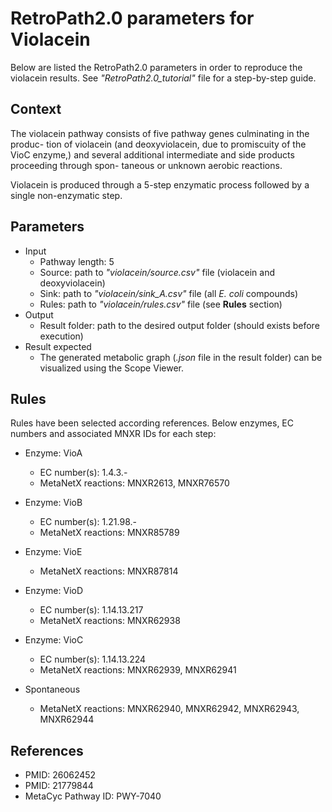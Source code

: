 # RetroPath2.0 parameters for Violacein

Below are listed the RetroPath2.0 parameters in order to reproduce the
violacein results. See _"RetroPath2.0_tutorial"_ file for a step-by-step
guide.

## Context
The violacein pathway consists of five pathway genes culminating in the produc-
tion of violacein (and deoxyviolacein, due to promiscuity of the VioC enzyme,)
and several additional intermediate and side products proceeding through spon-
taneous or unknown aerobic reactions.

Violacein is produced through a 5-step enzymatic process followed by a single
non-enzymatic step.

## Parameters
* Input
    * Pathway length: 5
    * Source: path to _"violacein/source.csv"_ file (violacein and deoxyviolacein)
    * Sink: path to _"violacein/sink_A.csv"_ file (all _E. coli_ compounds)
    * Rules: path to _"violacein/rules.csv"_ file (see __Rules__ section)
* Output
    * Result folder: path to the desired output folder (should exists before execution)
* Result expected
    * The generated metabolic graph (_.json_ file in the result folder) can be visualized using the Scope Viewer.

## Rules
Rules have been selected according references. Below enzymes, EC numbers and
associated MNXR IDs for each step:

* Enzyme: VioA
    * EC number(s): 1.4.3.-
    * MetaNetX reactions: MNXR2613, MNXR76570

* Enzyme: VioB
    * EC number(s): 1.21.98.-
    * MetaNetX reactions: MNXR85789

* Enzyme: VioE
    * MetaNetX reactions: MNXR87814

* Enzyme: VioD
    * EC number(s): 1.14.13.217
    * MetaNetX reactions: MNXR62938

* Enzyme: VioC
    * EC number(s): 1.14.13.224
    * MetaNetX reactions: MNXR62939, MNXR62941

* Spontaneous
    * MetaNetX reactions: MNXR62940, MNXR62942, MNXR62943, MNXR62944

## References
* PMID: 26062452
* PMID: 21779844
* MetaCyc Pathway ID: PWY-7040
